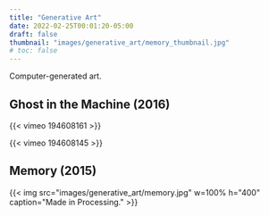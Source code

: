 ```yaml
---
title: "Generative Art"
date: 2022-02-25T00:01:20-05:00
draft: false
thumbnail: "images/generative_art/memory_thumbnail.jpg"
# toc: false
---
```


Computer-generated art.

## Ghost in the Machine (2016)

{{< vimeo 194608161 >}}

{{< vimeo 194608145 >}}

## Memory (2015)

{{< img src="images/generative_art/memory.jpg" w=100% h="400" caption="Made in Processing." >}}
